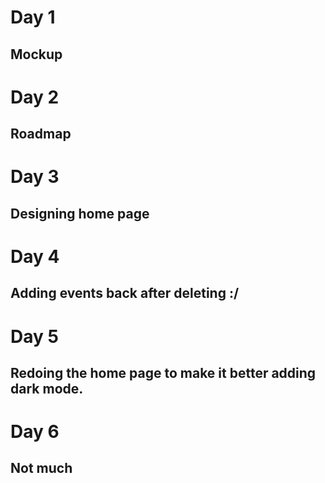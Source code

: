 # Day 1
## Mockup

# Day 2
## Roadmap

# Day 3
## Designing home page

# Day 4
## Adding events back after deleting :/

# Day 5
## Redoing the home page to make it better adding dark mode.

# Day 6
## Not much